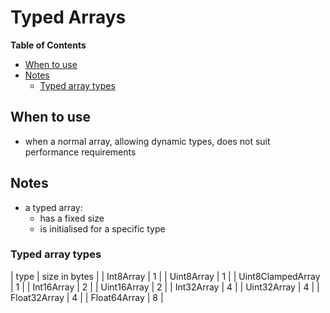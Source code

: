 # Typed Arrays

<!-- START doctoc generated TOC please keep comment here to allow auto update -->
<!-- DON'T EDIT THIS SECTION, INSTEAD RE-RUN doctoc TO UPDATE -->
**Table of Contents**

- [When to use](#when-to-use)
- [Notes](#notes)
  - [Typed array types](#typed-array-types)

<!-- END doctoc generated TOC please keep comment here to allow auto update -->

## When to use

- when a normal array, allowing dynamic types, does not suit performance
    requirements

## Notes

- a typed array:
  - has a fixed size
  - is initialised for a specific type


### Typed array types

| type              | size in bytes |
| Int8Array         | 1             |
| Uint8Array        | 1             |
| Uint8ClampedArray | 1             |
| Int16Array        | 2             |
| Uint16Array       | 2             |
| Int32Array        | 4             |
| Uint32Array       | 4             |
| Float32Array      | 4             |
| Float64Array      | 8             |
